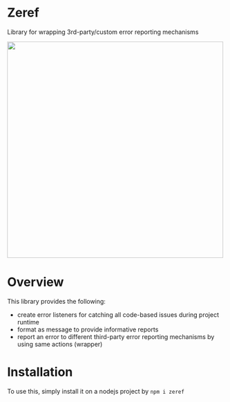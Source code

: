 # Zeref
Library for wrapping 3rd-party/custom error reporting mechanisms

<img src="https://i.pinimg.com/originals/5c/04/72/5c0472e2710e98c8e51538e179cdd394.png" height="500">

# Overview
This library provides the following:
  - create error listeners for catching all code-based issues during project runtime
  - format as message to provide informative reports
  - report an error to different third-party error reporting mechanisms by using same actions (wrapper)

# Installation
To use this, simply install it on a nodejs project by `npm i zeref`
